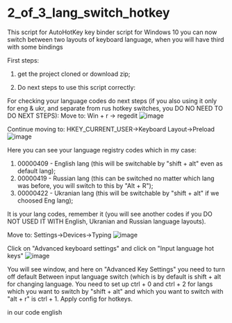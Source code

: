 # 2_of_3_lang_switch_hotkey
This script for AutoHotKey key binder script for Windows 10 you can now switch between two layouts of keyboard language, when you will have third with some bindings

First steps:
1) get the project cloned or download zip;

2) Do next steps to use this script correctly:

  For checking your language codes do next steps (if you also using it only for eng & ukr, and separate from rus hotkey switches, you DO NO NEED TO DO NEXT STEPS):
  Move to: Win + r -> regedit
  ![image](https://github.com/xmdn/2_of_3_lang_switch_hotkey/assets/16866473/0f869c2c-2f70-4e8f-8163-5e92993c484b)

  

  Continue moving to: HKEY_CURRENT_USER->Keyboard Layout->Preload
  ![image](https://github.com/xmdn/2_of_3_lang_switch_hotkey/assets/16866473/412b664a-be8a-4e66-a6f4-3d216d438567)

  Here you can see your language registry codes which in my case:
  1) 00000409 - English lang (this will be switchable by "shift + alt" even as default lang);
  2) 00000419 - Russian lang (this can be switched no matter which lang was before, you will switch to this by "Alt + R");
  3) 00000422 - Ukranian lang (this will be switchable by "shift + alt" if we choosed Eng lang);
  
  It is your lang codes, remember it (you will see another codes if you DO NOT USED IT WITH English, Ukranian and Russian language layouts).

Move to:
Settings->Devices->Typing
![image](https://github.com/xmdn/2_of_3_lang_switch_hotkey/assets/16866473/ddbd2904-9915-4573-a0e1-d4d88fbc022f)

Click on "Advanced keyboard settings" and click on "Input language hot keys"
![image](https://github.com/xmdn/2_of_3_lang_switch_hotkey/assets/16866473/c0cb4a04-15f1-4b24-a7e1-967a5083f5f6)

You will see window, and here on "Advanced Key Settings" you need to turn off default Between input language switch (which is by default is shift + alt for changing language.
You need to set up ctrl + 0 and ctrl + 2 for langs which you want to switch by "shift + alt" and which you want to switch with "alt + r" is ctrl + 1. 
Apply config for hotkeys.

in our code english


